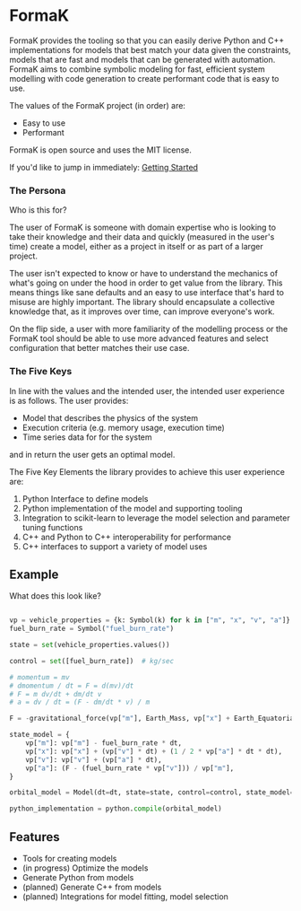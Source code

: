 # FormaK

FormaK provides the tooling so that you can easily derive Python and C++
implementations for models that best match your data given the constraints,
models that are fast and models that can be generated with automation. FormaK
aims to combine symbolic modeling for fast, efficient system modelling with
code generation to create performant code that is easy to use.

The values of the FormaK project (in order) are:

- Easy to use
- Performant

FormaK is open source and uses the MIT license.

If you'd like to jump in immediately: [Getting Started](getting-started.html)

### The Persona

Who is this for?

The user of FormaK is someone with domain expertise who is looking to take
their knowledge and their data and quickly (measured in the user's time) create
a model, either as a project in itself or as part of a larger project.

The user isn't expected to know or have to understand the mechanics of what's
going on under the hood in order to get value from the library. This means
things like sane defaults and an easy to use interface that's hard to misuse
are highly important. The library should encapsulate a collective knowledge
that, as it improves over time, can improve everyone's work.

On the flip side, a user with more familiarity of the modelling process or the
FormaK tool should be able to use more advanced features and select
configuration that better matches their use case.

### The Five Keys

In line with the values and the intended user, the intended user experience is
as follows. The user provides:

- Model that describes the physics of the system
- Execution criteria (e.g. memory usage, execution time)
- Time series data for for the system

and in return the user gets an optimal model.

The Five Key Elements the library provides to achieve this user experience are:

1. Python Interface to define models
2. Python implementation of the model and supporting tooling
3. Integration to scikit-learn to leverage the model selection and parameter tuning functions
4. C++ and Python to C++ interoperability for performance
5. C++ interfaces to support a variety of model uses

## Example

What does this look like?

```python

vp = vehicle_properties = {k: Symbol(k) for k in ["m", "x", "v", "a"]}
fuel_burn_rate = Symbol("fuel_burn_rate")

state = set(vehicle_properties.values())

control = set([fuel_burn_rate])  # kg/sec

# momentum = mv
# dmomentum / dt = F = d(mv)/dt
# F = m dv/dt + dm/dt v
# a = dv / dt = (F - dm/dt * v) / m

F = -gravitational_force(vp["m"], Earth_Mass, vp["x"] + Earth_Equatorial_Radius)

state_model = {
    vp["m"]: vp["m"] - fuel_burn_rate * dt,
    vp["x"]: vp["x"] + (vp["v"] * dt) + (1 / 2 * vp["a"] * dt * dt),
    vp["v"]: vp["v"] + (vp["a"] * dt),
    vp["a"]: (F - (fuel_burn_rate * vp["v"])) / vp["m"],
}

orbital_model = Model(dt=dt, state=state, control=control, state_model=state_model)

python_implementation = python.compile(orbital_model)
```

## Features

- Tools for creating models
- (in progress) Optimize the models
- Generate Python from models
- (planned) Generate C++ from models
- (planned) Integrations for model fitting, model selection
